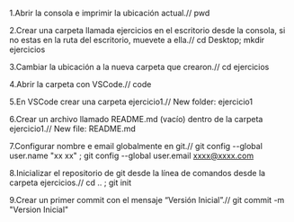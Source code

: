 1.Abrir la consola e imprimir la ubicación actual.// pwd

2.Crear una carpeta llamada ejercicios en el escritorio desde la consola, si no estas en la ruta del escritorio, muevete a ella.// cd Desktop; mkdir ejercicios

3.Cambiar la ubicación a la nueva carpeta que crearon.// cd ejercicios

4.Abrir la carpeta con VSCode.// code

5.En VSCode crear una carpeta ejercicio1.// New folder: ejercicio1

6.Crear un archivo llamado README.md (vacío) dentro de la carpeta ejercicio1.// New file: README.md

7.Configurar nombre e email globalmente en git.// git config --global user.name "xx xx" ; git config --global user.email xxxx@xxxx.com

8.Inicializar el repositorio de git desde la línea de comandos desde la carpeta ejercicios.// cd .. ; git init

9.Crear un primer commit con el mensaje “Versión Inicial”.// git commit -m "Version Inicial"
